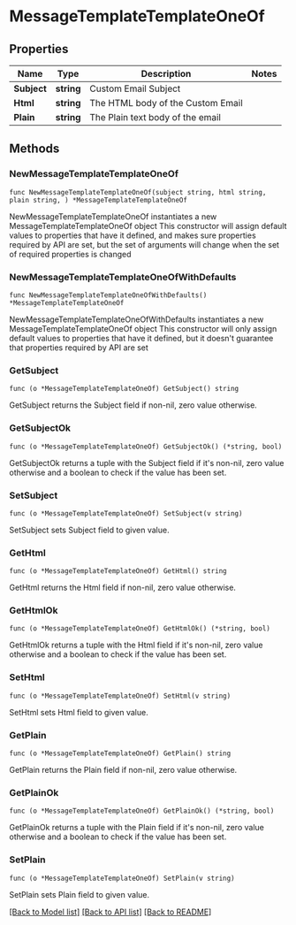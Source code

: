 # MessageTemplateTemplateOneOf

## Properties

Name | Type | Description | Notes
------------ | ------------- | ------------- | -------------
**Subject** | **string** | Custom Email Subject | 
**Html** | **string** | The HTML body of the Custom Email | 
**Plain** | **string** | The Plain text body of the email | 

## Methods

### NewMessageTemplateTemplateOneOf

`func NewMessageTemplateTemplateOneOf(subject string, html string, plain string, ) *MessageTemplateTemplateOneOf`

NewMessageTemplateTemplateOneOf instantiates a new MessageTemplateTemplateOneOf object
This constructor will assign default values to properties that have it defined,
and makes sure properties required by API are set, but the set of arguments
will change when the set of required properties is changed

### NewMessageTemplateTemplateOneOfWithDefaults

`func NewMessageTemplateTemplateOneOfWithDefaults() *MessageTemplateTemplateOneOf`

NewMessageTemplateTemplateOneOfWithDefaults instantiates a new MessageTemplateTemplateOneOf object
This constructor will only assign default values to properties that have it defined,
but it doesn't guarantee that properties required by API are set

### GetSubject

`func (o *MessageTemplateTemplateOneOf) GetSubject() string`

GetSubject returns the Subject field if non-nil, zero value otherwise.

### GetSubjectOk

`func (o *MessageTemplateTemplateOneOf) GetSubjectOk() (*string, bool)`

GetSubjectOk returns a tuple with the Subject field if it's non-nil, zero value otherwise
and a boolean to check if the value has been set.

### SetSubject

`func (o *MessageTemplateTemplateOneOf) SetSubject(v string)`

SetSubject sets Subject field to given value.


### GetHtml

`func (o *MessageTemplateTemplateOneOf) GetHtml() string`

GetHtml returns the Html field if non-nil, zero value otherwise.

### GetHtmlOk

`func (o *MessageTemplateTemplateOneOf) GetHtmlOk() (*string, bool)`

GetHtmlOk returns a tuple with the Html field if it's non-nil, zero value otherwise
and a boolean to check if the value has been set.

### SetHtml

`func (o *MessageTemplateTemplateOneOf) SetHtml(v string)`

SetHtml sets Html field to given value.


### GetPlain

`func (o *MessageTemplateTemplateOneOf) GetPlain() string`

GetPlain returns the Plain field if non-nil, zero value otherwise.

### GetPlainOk

`func (o *MessageTemplateTemplateOneOf) GetPlainOk() (*string, bool)`

GetPlainOk returns a tuple with the Plain field if it's non-nil, zero value otherwise
and a boolean to check if the value has been set.

### SetPlain

`func (o *MessageTemplateTemplateOneOf) SetPlain(v string)`

SetPlain sets Plain field to given value.



[[Back to Model list]](../README.md#documentation-for-models) [[Back to API list]](../README.md#documentation-for-api-endpoints) [[Back to README]](../README.md)


